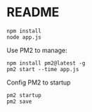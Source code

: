 # README

```
npm install 
node app.js
```

Use PM2 to manage:

```
npm install pm2@latest -g
pm2 start --time app.js
```

Config PM2 to startup
```
pm2 startup
pm2 save
```
